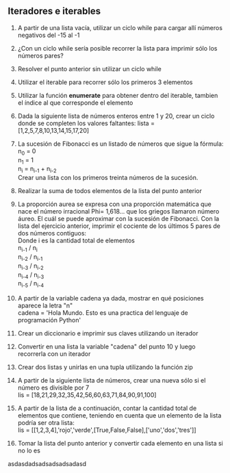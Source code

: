 ## Iteradores e iterables

1) A partir de una lista vacía, utilizar un ciclo while para cargar allí números negativos del -15 al -1

2) ¿Con un ciclo while sería posible recorrer la lista para imprimir sólo los números pares?

3) Resolver el punto anterior sin utilizar un ciclo while

4) Utilizar el iterable para recorrer sólo los primeros 3 elementos

5) Utilizar la función **enumerate** para obtener dentro del iterable, tambien el índice al que corresponde el elemento

6) Dada la siguiente lista de números enteros entre 1 y 20, crear un ciclo donde se completen los valores faltantes: lista = [1,2,5,7,8,10,13,14,15,17,20]

7) La sucesión de Fibonacci es un listado de números que sigue la fórmula: <br>
n<sub>0</sub> = 0<br>
n<sub>1</sub> = 1<br>
n<sub>i</sub> = n<sub>i-1</sub> + n<sub>i-2</sub><br>
Crear una lista con los primeros treinta números de la sucesión.<br>

8) Realizar la suma de todos elementos de la lista del punto anterior

9) La proporción aurea se expresa con una proporción matemática que nace el número irracional Phi= 1,618… que los griegos llamaron número áureo. El cuál se puede aproximar con la sucesión de Fibonacci. Con la lista del ejercicio anterior, imprimir el cociente de los últimos 5 pares de dos números contiguos:<br>
Donde i es la cantidad total de elementos<br>
n<sub>i-1</sub> / n<sub>i</sub><br>
n<sub>i-2</sub> / n<sub>i-1</sub><br>
n<sub>i-3</sub> / n<sub>i-2</sub><br>
n<sub>i-4</sub> / n<sub>i-3</sub><br>
n<sub>i-5</sub> / n<sub>i-4</sub><br>
 

10) A partir de la variable cadena ya dada, mostrar en qué posiciones aparece la letra "n"<br>
cadena = 'Hola Mundo. Esto es una practica del lenguaje de programación Python'

11) Crear un diccionario e imprimir sus claves utilizando un iterador

12) Convertir en una lista la variable "cadena" del punto 10 y luego recorrerla con un iterador 

13) Crear dos listas y unirlas en una tupla utilizando la función zip

14) A partir de la siguiente lista de números, crear una nueva sólo si el número es divisible por 7<br>
lis = [18,21,29,32,35,42,56,60,63,71,84,90,91,100]

15) A partir de la lista de a continuación, contar la cantidad total de elementos que contiene, teniendo en cuenta que un elemento de la lista podría ser otra lista:<br>
lis = [[1,2,3,4],'rojo','verde',[True,False,False],['uno','dos','tres']]

16) Tomar la lista del punto anterior y convertir cada elemento en una lista si no lo es

asdasdadsadsadsadsadasd
